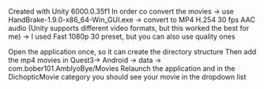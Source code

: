 Created with Unity 6000.0.35f1
In order co convert the movies 
	-> use HandBrake-1.9.0-x86_64-Win_GUI.exe
	-> convert to MP4 H.254 30 fps AAC audio (Unity supports different video formats, but this worked the best for me)
	-> I used Fast 1080p 30 preset, but you can also use quality ones
	
Open the application once, so it can create the directory structure
Then add the mp4 movies in Quest3-> Android -> data -> com.bober101.AmblyoBye/Movies
Relaunch the application and in the DichopticMovie category you should see your movie in the dropdown list